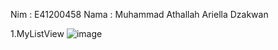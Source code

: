 Nim : E41200458
Nama : Muhammad Athallah Ariella Dzakwan

1.MyListView
![image](https://user-images.githubusercontent.com/80690772/138439761-b38489f5-5537-4f48-b23a-bb805394e3a5.png)




